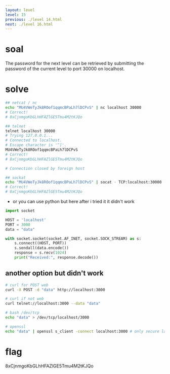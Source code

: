 ```yaml
---
layout: level
level: 15
previous: ./level 14.html
next: ./level 16.html
---
```


# soal
The password for the next level can be retrieved by submitting the password of the current level to port 30000 on localhost.

# solve
```bash
## netcat / nc
echo "MU4VWeTyJk8ROof1qqmcBPaLh7lDCPvS" | nc localhost 30000
# Correct!
# 8xCjnmgoKbGLhHFAZlGE5Tmu4M2tKJQo

## telnet
telnet localhost 30000
# Trying 127.0.0.1...
# Connected to localhost.
# Escape character is '^]'.
MU4VWeTyJk8ROof1qqmcBPaLh7lDCPvS
# Correct!
# 8xCjnmgoKbGLhHFAZlGE5Tmu4M2tKJQo

# Connection closed by foreign host

## sockat
echo "MU4VWeTyJk8ROof1qqmcBPaLh7lDCPvS" | socat - TCP:localhost:30000
# Correct!
# 8xCjnmgoKbGLhHFAZlGE5Tmu4M2tKJQo
```

- or you can use python but here after i tried it it didn't work
```py
import socket

HOST = 'localhost'
PORT = 3000
data = "data"

with socket.socket(socket.AF_INET, socket.SOCK_STREAM) as s:
    s.connect((HOST, PORT))
    s.sendall(data.encode())
    response = s.recv(1024)
    print("Received:", response.decode())
```

## another option but didn't work 
```bash
# curl for POST web
curl -X POST -d "data" http://localhost:3000

# curl if not web
curl telnet://localhost:3000 --data "data"

# bash /dev/tcp
echo "data" > /dev/tcp/localhost/3000

# openssl
echo "data" | openssl s_client -connect localhost:3000 # only secure layer (ssl/tls)
```

# flag
8xCjnmgoKbGLhHFAZlGE5Tmu4M2tKJQo